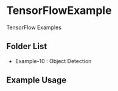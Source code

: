 # TensorFlowExample
TensorFlow Examples

## Folder List
* Example-10 : Object Detection

## Example Usage
